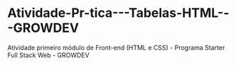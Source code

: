 # Atividade-Pr-tica---Tabelas-HTML---GROWDEV
Atividade primeiro módulo de Front-end (HTML e CSS) - Programa Starter Full Stack Web - GROWDEV
